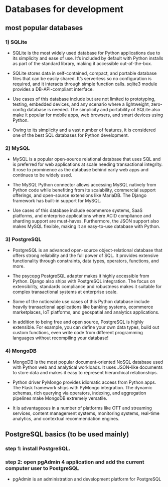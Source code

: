 # Databases for development

## most popular databases

### 1) SQLite
- SQLite is the most widely used database for Python applications due to its simplicity and ease of use. It’s included by default with Python installs as part of the standard library, making it accessible out-of-the-box.

- SQLite stores data in self-contained, compact, and portable database files that can be easily shared. It’s serverless so no configuration is required, and it interacts through simple function calls. sqlite3 module provides a DB-API-compliant interface.

- Use cases of this database include but are not limited to prototyping, testing, embedded devices, and any scenario where a lightweight, zero-config database is needed. The simplicity and portability of SQLite also make it popular for mobile apps, web browsers, and smart devices using Python.

- Owing to its simplicity and a vast number of features, it is considered one of the best SQL databases for Python development.

### 2) MySQL
- MySQL is a popular open-source relational database that uses SQL and is preferred for web applications at scale needing transactional integrity. It rose to prominence as the database behind early web apps and continues to be widely used.

- The MySQL Python connector allows accessing MySQL natively from Python code while benefiting from its scalability, commercial support offerings, and open-source extensions like MariaDB. The Django framework has built-in support for MySQL.

- Use cases of this database include ecommerce systems, SaaS platforms, and enterprise applications where ACID compliance and sharding support are must-haves. Furthermore, the JSON support also makes MySQL flexible, making it an easy-to-use database with Python.

### 3) PostgreSQL
- PostgreSQL is an advanced open-source object-relational database that offers strong reliability and the full power of SQL. It provides extensive functionality through constraints, data types, operators, functions, and more.

- The psycopg PostgreSQL adapter makes it highly accessible from Python. Django also ships with PostgreSQL integration. The focus on extensibility, standards compliance and robustness makes it suitable for complex transactional systems at enterprise scale.

- Some of the noticeable use cases of this Python database include heavily transactional applications like banking systems, ecommerce marketplaces, IoT platforms, and geospatial and analytics applications.

- In addition to being free and open source, PostgreSQL is highly extensible. For example, you can define your own data types, build out custom functions, even write code from different programming languages without recompiling your database!

### 4) MongoDB
- MongoDB is the most popular document-oriented NoSQL database used with Python web and analytical workloads. It uses JSON-like documents to store data and makes it easy to represent hierarchical relationships.

- Python driver PyMongo provides idiomatic access from Python apps. The Flask framework ships with PyMongo integration. The dynamic schemas, rich querying via operators, indexing, and aggregation pipelines make MongoDB extremely versatile.

- It is advantageous in a number of platforms like OTT and streaming services, content management systems, monitoring systems, real-time analytics, and contextual recommendation engines.


## PostgreSQL basics (to be used mainly)

### step 1: install PostgreSQL. 

### step 2: open pgAdmin 4 application and add the current computer user to PostgreSQL
 - pgAdmin is an administration and development platform for PostgreSQL
